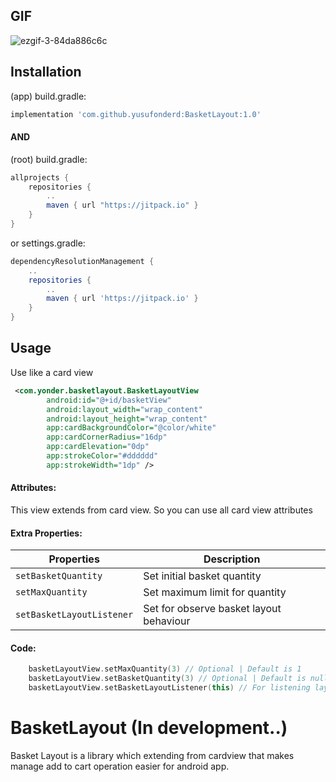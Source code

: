 ## GIF

![ezgif-3-84da886c6c](https://user-images.githubusercontent.com/13941871/148004184-2a6c9fee-1230-4ac9-84eb-f04f6ddb2e17.gif)


## Installation

(app) build.gradle:
```gradle
implementation 'com.github.yusufonderd:BasketLayout:1.0'
```
#### AND

(root) build.gradle:
```gradle
allprojects {
    repositories {
        ..
        maven { url "https://jitpack.io" }
    }
}
```
or settings.gradle:
```gradle
dependencyResolutionManagement {
    ..
    repositories {
        ..
        maven { url 'https://jitpack.io' }
    }
}
```

## Usage
Use like a card view 
```xml
 <com.yonder.basketlayout.BasketLayoutView
        android:id="@+id/basketView"
        android:layout_width="wrap_content"
        android:layout_height="wrap_content"
        app:cardBackgroundColor="@color/white"
        app:cardCornerRadius="16dp"
        app:cardElevation="0dp"
        app:strokeColor="#dddddd"
        app:strokeWidth="1dp" />
```

#### Attributes:
This view extends from card view. So you can use all card view attributes  

#### Extra Properties:
| Properties | Description |
| --- | --- |
| `setBasketQuantity` | Set initial basket quantity  |
| `setMaxQuantity` | Set maximum limit for quantity  |
| `setBasketLayoutListener` | Set for observe basket layout behaviour  |


#### Code:
```kotlin
    basketLayoutView.setMaxQuantity(3) // Optional | Default is 1
    basketLayoutView.setBasketQuantity(3) // Optional | Default is null
    basketLayoutView.setBasketLayoutListener(this) // For listening layout events
```

# BasketLayout (In development..)
Basket Layout is a library which extending from cardview that makes manage add to cart operation easier for android app.
